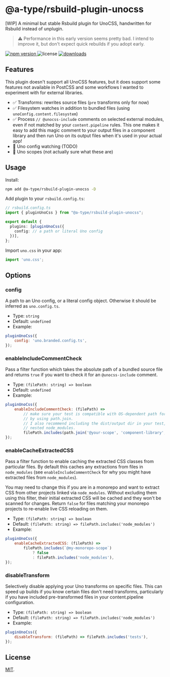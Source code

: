 # @a-type/rsbuild-plugin-unocss

[WIP] A minimal but stable Rsbuild plugin for UnoCSS, handwritten for Rsbuild instead of unplugin.

> ⚠️ Performance in this early version seems pretty bad. I intend to improve it, but don't expect quick rebuilds if you adopt early.

<p>
  <a href="https://npmjs.com/package/@a-type/rsbuild-plugin-unocss">
   <img src="https://img.shields.io/npm/v/rsbuild-plugin-unocss?style=flat-square&colorA=564341&colorB=EDED91" alt="npm version" />
  </a>
  <img src="https://img.shields.io/badge/License-MIT-blue.svg?style=flat-square&colorA=564341&colorB=EDED91" alt="license" />
  <a href="https://npmcharts.com/compare/@a-type/rsbuild-plugin-unocss?minimal=true"><img src="https://img.shields.io/npm/dm/@a-type/rsbuild-plugin-unocss.svg?style=flat-square&colorA=564341&colorB=EDED91" alt="downloads" /></a>
</p>

## Features

This plugin doesn't support all UnoCSS features, but it does support some features not available in PostCSS and some workflows I wanted to experiment with for external libraries.

- ✅ Transforms: rewrites source files (`pre` transforms only for now)
- ✅ Filesystem watches in addition to bundled files (using `unoConfig.content.filesystem`)
- ✅ Process `// @unocss-include` comments on selected external modules, even if not matched by your `content.pipeline` rules. This one makes it easy to add this magic comment to your output files in a component library and then run Uno on its output files when it's used in your actual app!
- 🚫 Uno config watching (TODO)
- 🚫 Uno scopes (not actually sure what these are)

## Usage

Install:

```bash
npm add @a-type/rsbuild-plugin-unocss -D
```

Add plugin to your `rsbuild.config.ts`:

```ts
// rsbuild.config.ts
import { pluginUnoCss } from "@a-type/rsbuild-plugin-unocss";

export default {
  plugins: [pluginUnoCss({
    config: // a path or literal Uno config
  })],
};
```

Import `uno.css` in your app:

```ts
import 'uno.css';
```

## Options

### config

A path to an Uno config, or a literal config object. Otherwise it should be inferred as `uno.config.ts`.

- Type: `string`
- Default: `undefined`
- Example:

```js
pluginUnoCss({
	config: 'uno.branded.config.ts',
});
```

### enableIncludeCommentCheck

Pass a filter function which takes the absolute path of a bundled source file and returns `true` if you want to check it for an `@unocss-include` comment.

- Type: `(filePath: string) => boolean`
- Default: `undefined`
- Example:

```js
pluginUnoCss({
	enableIncludeCommentCheck: (filePath) =>
		// make sure your test is compatible with OS-dependent path formats
		// by using path.join.
		// I also recommend including the dist/output dir in your test, to avoid
		// nested node_modules.
		filePath.includes(path.join('@your-scope', 'component-library', 'dist')),
});
```

### enableCacheExtractedCSS

Pass a filter function to enable caching the extracted CSS classes from particular files. By default this caches any extractions from files in `node_modules` (see `enableIncludeCommentCheck` for why you might have extracted files from `node_modules`).

You may need to change this if you are in a monorepo and want to extract CSS from other projects linked via `node_modules`. Without excluding them using this filter, their initial extracted CSS will be cached and they won't be scanned for changes. Return `false` for files matching your monorepo projects to re-enable live CSS reloading on them.

- Type: `(filePath: string) => boolean`
- Default: `(filePath: string) => filePath.includes('node_modules')`
- Example:

```js
pluginUnoCss({
	enableCacheExtractedCSS: (filePath) =>
		filePath.includes(`@my-monorepo-scope`)
			? false
			: filePath.includes('node_modules'),
});
```

### disableTransform

Selectively disable applying your Uno transforms on specific files. This can speed up builds if you know certain files don't need transforms, particularly if you have included pre-transformed files in your content.pipeline configuration.

- Type: `(filePath: string) => boolean`
- Default: `(filePath: string) => filePath.includes('node_modules')`
- Example:

```js
pluginUnoCss({
	disableTransform: (filePath) => filePath.includes('tests'),
});
```

## License

[MIT](./LICENSE).

